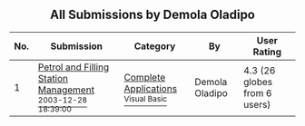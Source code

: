 ﻿<div align="center">

## All Submissions by Demola Oladipo

</div>

No.  | Submission | Category | By   | User Rating
---- | ---------- | -------- | ---- | -----------
1 | [Petrol and Filling Station Management<br /><sup>2003-12-28 18:39:00</sup>](https://github.com/Planet-Source-Code/demola-oladipo-petrol-and-filling-station-management__1-58583) | [Complete Applications<br /><sup>Visual Basic</sup>](../ByCategory/complete-applications__1-27.md) | Demola Oladipo | 4.3 (26 globes from 6 users)
